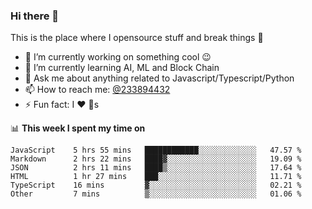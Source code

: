 ### Hi there 👋

<!--
**a233894432/a233894432** is a ✨ _special_ ✨ repository because its `README.md` (this file) appears on your GitHub profile.

Here are some ideas to get you started:

- 🔭 I’m currently working on ...
- 🌱 I’m currently learning ...
- 👯 I’m looking to collaborate on ...
- 🤔 I’m looking for help with ...
- 💬 Ask me about ...
- 📫 How to reach me: ...
- 😄 Pronouns: ...
- ⚡ Fun fact: ...
-->
 
 
This is the place where I opensource stuff and break things :rofl:

- 🔭 I’m currently working on something cool :wink:
- 🌱 I’m currently learning AI, ML and Block Chain
- 💬 Ask me about anything related to Javascript/Typescript/Python
- 📫 How to reach me: [@233894432](https://twitter.com/233894432)
- ⚡ Fun fact: I :heart: :dog:s

📊 **This week I spent my time on**
<!--START_SECTION:waka-->

```text
JavaScript    5 hrs 55 mins   ████████████░░░░░░░░░░░░░   47.57 %
Markdown      2 hrs 22 mins   ████▓░░░░░░░░░░░░░░░░░░░░   19.09 %
JSON          2 hrs 11 mins   ████▒░░░░░░░░░░░░░░░░░░░░   17.64 %
HTML          1 hr 27 mins    ███░░░░░░░░░░░░░░░░░░░░░░   11.71 %
TypeScript    16 mins         ▓░░░░░░░░░░░░░░░░░░░░░░░░   02.21 %
Other         7 mins          ▒░░░░░░░░░░░░░░░░░░░░░░░░   01.06 %
```

<!--END_SECTION:waka-->
